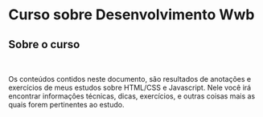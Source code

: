 <h1>Curso sobre Desenvolvimento Wwb</h1>

<h2>Sobre o curso</h2> <br>

<p>
    Os conteúdos contidos neste documento, são resultados de anotações e exercícios de meus estudos sobre HTML/CSS e Javascript. Nele você irá encontrar informaçôes técnicas, dicas, exercícios, e outras coisas mais as quais forem pertinentes ao estudo.
</p>